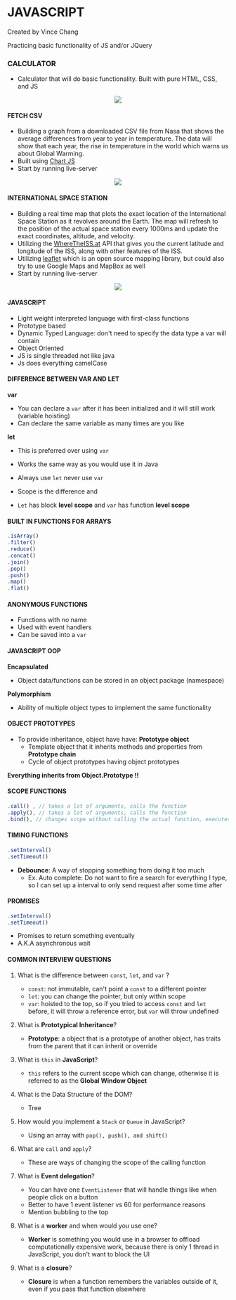 # JAVASCRIPT

Created by Vince Chang </br>

Practicing basic functionality of JS and/or JQuery

### CALCULATOR

- Calculator that will do basic functionality. Built with pure HTML, CSS, and JS
<p align="center">
<img src="https://github.com/vincehacks/JavaScript-JQuery/blob/master/calculator/FinalProduct.png"/>
</p>

#### FETCH CSV

- Building a graph from a downloaded CSV file from Nasa that shows the average
  differences from year to year in temperature. The data will show that each year,
  the rise in temperature in the world which warns us about Global Warming.
- Built using [Chart JS](https://www.chartjs.org/)
- Start by running live-server

<p align="center">
<img src="https://github.com/vincehacks/JavaScript-JQuery/blob/master/fetchCSV/FinalProduct.png"/>
</p>

#### INTERNATIONAL SPACE STATION

- Building a real time map that plots the exact location of the International
  Space Station as it revolves around the Earth. The map will refresh to the
  position of the actual space station every 1000ms and update the exact
  coordinates, altitude, and velocity.
- Utilizing the [WhereTheISS.at](https://wheretheiss.at/w/developer) API that
  gives you the current latitude and longitude of the ISS, along with other
  features of the ISS.
- Utilizing [leaflet](https://leafletjs.com/reference-1.6.0.html#marker) which
  is an open source mapping library, but could also try to use Google Maps and
  MapBox as well
- Start by running live-server

<p align="center">
<img src="https://github.com/vincehacks/JavaScript-JQuery/blob/master/space-station/FinalProduct.png"/>
</p>

#### JAVASCRIPT

- Light weight interpreted language with first-class functions
- Prototype based
- Dynamic Typed Language: don't need to specify the data type a var will contain
- Object Oriented
- JS is single threaded not like java
- Js does everything camelCase

#### DIFFERENCE BETWEEN VAR AND LET

**var**

- You can declare a `var` after it has been initialized and it will still work
  (variable hoisting)
- Can declare the same variable as many times are you like

**let**

- This is preferred over using `var`
- Works the same way as you would use it in Java

- Always use `let` never use `var`
- Scope is the difference and
- `Let` has block **level scope** and `var` has function **level scope**

#### BUILT IN FUNCTIONS FOR ARRAYS

```javascript
.isArray()
.filter()
.reduce()
.concat()
.join()
.pop()
.push()
.map()
.flat()
```

#### ANONYMOUS FUNCTIONS

- Functions with no name
- Used with event handlers
- Can be saved into a `var`

#### JAVASCRIPT OOP

**Encapsulated**

- Object data/functions can be stored in an object package (namespace)

**Polymorphism**

- Ability of multiple object types to implement the same functionality

#### OBJECT PROTOTYPES

- To provide inheritance, object have have:
  **Prototype object**
  - Template object that it inherits methods and properties from
    **Prototype chain**
  - Cycle of object prototypes having object prototypes

**Everything inherits from Object.Prototype !!**

#### SCOPE FUNCTIONS

```javascript
.call() , // takes a lot of arguments, calls the function
.apply(), // takes a lot of arguments, calls the function
.bind(), // changes scope without calling the actual function, executes later
```

#### TIMING FUNCTIONS

```javascript
.setInterval()
.setTimeout()
```

- **Debounce**: A way of stopping something from doing it too much
  - Ex. Auto complete: Do not want to fire a search for everything I type, so I
    can set up a interval to only send request after some time after

#### PROMISES

```javascript
.setInterval()
.setTimeout()
```

- Promises to return something eventually
- A.K.A asynchronous wait

#### COMMON INTERVIEW QUESTIONS

1. What is the difference between `const`, `let`, and `var` ?

   - `const`: not immutable, can't point a `const` to a different pointer
   - `let`: you can change the pointer, but only within scope
   - `var`: hoisted to the top, so if you tried to access `const` and `let` \
      before, it will throw a reference error, but `var` will throw undefined

2. What is **Prototypical Inheritance**?

   - **Prototype**: a object that is a prototype of another object, has traits
     from the parent that it can inherit or override

3. What is `this` in **JavaScript**?

   - `this` refers to the current scope which can change, otherwise it is
     referred to as the **Global Window Object**

4. What is the Data Structure of the DOM?

   - Tree

5. How would you implement a `Stack` or `Queue` in JavaScript?

   - Using an array with `pop(), push(), and shift()`

6. What are `call` and `apply`?

   - These are ways of changing the scope of the calling function

7. What is **Event delegation**?

   - You can have one `EventListener` that will handle things like when people
     click on a button
   - Better to have 1 event listener vs 60 for performance reasons
   - Mention bubbling to the top

8. What is a **worker** and when would you use one?

   - **Worker** is something you would use in a browser to offload
     computationally expensive work, because there is only 1 thread in
     JavaScript, you don't want to block the UI

9. What is a **closure**?

   - **Closure** is when a function remembers the variables outside of it, even
     if you pass that function elsewhere
